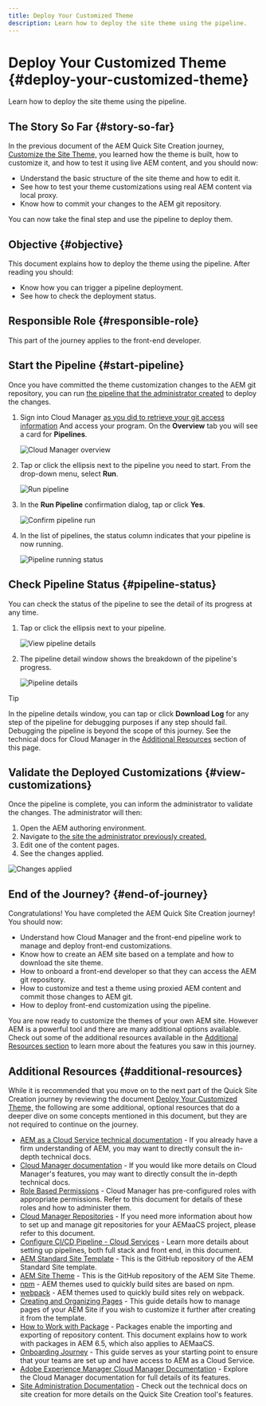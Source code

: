 ```yaml
---
title: Deploy Your Customized Theme
description: Learn how to deploy the site theme using the pipeline.
---
```


# Deploy Your Customized Theme {#deploy-your-customized-theme}

Learn how to deploy the site theme using the pipeline.

## The Story So Far {#story-so-far}

In the previous document of the AEM Quick Site Creation journey, [Customize the Site Theme,](customize-theme.md) you learned how the theme is built, how to customize it, and how to test it using live AEM content, and you should now:

* Understand the basic structure of the site theme and how to edit it.
* See how to test your theme customizations using real AEM content via local proxy.
* Know how to commit your changes to the AEM git repository.

You can now take the final step and use the pipeline to deploy them.

## Objective {#objective}

This document explains how to deploy the theme using the pipeline. After reading you should:

* Know how you can trigger a pipeline deployment.
* See how to check the deployment status.

## Responsible Role {#responsible-role}

This part of the journey applies to the front-end developer.

## Start the Pipeline {#start-pipeline}

Once you have committed the theme customization changes to the AEM git repository, you can run [the pipeline that the administrator  created](pipeline-setup.md) to deploy the changes.

1. Sign into Cloud Manager [as you did to retrieve your git access information](retrieve-access.md) And access your program. On the **Overview** tab you will see a card for **Pipelines**.

   ![Cloud Manager overview](assets/cloud-manager-overview.png)

1. Tap or click the ellipsis next to the pipeline you need to start. From the drop-down menu, select **Run**.

   ![Run pipeline](assets/run-pipeline.png)

1. In the **Run Pipeline** confirmation dialog, tap or click **Yes**.

   ![Confirm pipeline run](assets/pipeline-confirm.png)

1. In the list of pipelines, the status column indicates that your pipeline is now running.

   ![Pipeline running status](assets/pipeline-running.png)

## Check Pipeline Status {#pipeline-status}

You can check the status of the pipeline to see the detail of its progress at any time.

1. Tap or click the ellipsis next to your pipeline.

   ![View pipeline details](assets/view-pipeline-details.png)

1. The pipeline detail window shows the breakdown of the pipeline's progress.

   ![Pipeline details](assets/pipeline-details.png)

>[!TIP]
>
>In the pipeline details window, you can tap or click **Download Log** for any step of the pipeline for debugging purposes if any step should fail. Debugging the pipeline is beyond the scope of this journey. See the technical docs for Cloud Manager in the [Additional Resources](#additional-resources) section of this page.

## Validate the Deployed Customizations {#view-customizations}

Once the pipeline is complete, you can inform the administrator to validate the changes. The administrator will then:

1. Open the AEM authoring environment.
1. Navigate to [the site the administrator previously created.](create-site.md)
1. Edit one of the content pages.
1. See the changes applied.

![Changes applied](assets/changes-applied.png)

## End of the Journey? {#end-of-journey}

Congratulations! You have completed the AEM Quick Site Creation journey! You should now:

* Understand how Cloud Manager and the front-end pipeline work to manage and deploy front-end customizations.
* Know how to create an AEM site based on a template and how to download the site theme.
* How to onboard a front-end developer so that they can access the AEM git repository.
* How to customize and test a theme using proxied AEM content and commit those changes to AEM git.
* How to deploy front-end customization using the pipeline.

You are now ready to customize the themes of your own AEM site. However AEM is a powerful tool and there are many additional options available. Check out some of the additional resources available in the [Additional Resources section](#additional-resources) to learn more about the features you saw in this journey.

## Additional Resources {#additional-resources}

While it is recommended that you move on to the next part of the Quick Site Creation journey by reviewing the document [Deploy Your Customized Theme,](deploy-theme.md) the following are some additional, optional resources that do a deeper dive on some concepts mentioned in this document, but they are not required to continue on the journey.

* [AEM as a Cloud Service technical documentation](https://experienceleague.adobe.com/docs/experience-manager-cloud-service.html) - If you already have a firm understanding of AEM, you may want to directly consult the in-depth technical docs.
* [Cloud Manager documentation](https://experienceleague.adobe.com/docs/experience-manager-cloud-service/onboarding/onboarding-concepts/cloud-manager-introduction.html) - If you would like more details on Cloud Manager's features, you may want to directly consult the in-depth technical docs.
* [Role Based Permissions](https://experienceleague.adobe.com/docs/experience-manager-cloud-manager/using/requirements/role-based-permissions.html) - Cloud Manager has pre-configured roles with appropriate permissions. Refer to this document for details of these roles and how to administer them.
* [Cloud Manager Repositories](/help/implementing/cloud-manager/managing-code/cloud-manager-repositories.md) - If you need more information about how to set up and manage git repositories for your AEMaaCS project, please refer to this document.
* [Configure CI/CD Pipeline - Cloud Services](/help/implementing/cloud-manager/configuring-pipelines/introduction-ci-cd-pipelines.md) - Learn more details about setting up pipelines, both full stack and front end, in this document.
* [AEM Standard Site Template](https://github.com/adobe/aem-site-template-standard) - This is the GitHub repository of the AEM Standard Site template.
* [AEM Site Theme](https://github.com/adobe/aem-site-template-standard-theme-e2e) - This is the GitHub repository of the AEM Site Theme.
* [npm](https://www.npmjs.com) - AEM themes used to quickly build sites are based on npm.
* [webpack](https://webpack.js.org) - AEM themes used to quickly build sites rely on webpack.
* [Creating and Organizing Pages](/help/sites-cloud/authoring/fundamentals/organizing-pages.md) - This guide details how to manage pages of your AEM Site if you wish to customize it further after creating it from the template.
* [How to Work with Package](/help/implementing/developing/tools/package-manager.md) - Packages enable the importing and exporting of repository content. This document explains how to work with packages in AEM 6.5, which also applies to AEMaaCS.
* [Onboarding Journey](/help/journey-onboarding/home.md) - This guide serves as your starting point to ensure that your teams are set up and have access to AEM as a Cloud Service.
* [Adobe Experience Manager Cloud Manager Documentation](https://experienceleague.adobe.com/docs/experience-manager-cloud-manager/using/introduction-to-cloud-manager.html) - Explore the Cloud Manager documentation for full details of its features.
* [Site Administration Documentation](/help/sites-cloud/administering/site-creation/create-site.md) - Check out the technical docs on site creation for more details on the Quick Site Creation tool's features.
